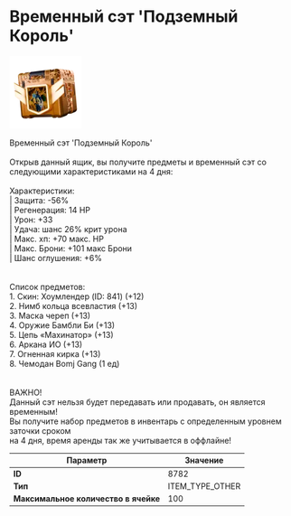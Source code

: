 # Временный сэт 'Подземный Король'

![Item Image](../img/8782.webp?raw=true)

Временный сэт 'Подземный Король'<br><br>Открыв данный ящик, вы получите предметы и временный сэт со следующими характеристиками на 4 дня:<br><br>Характеристики:<br>| Защита: -56%<br>| Регенерация: 14 HP<br>| Урон: +33<br>| Удача: шанс 26% крит урона<br>| Макс. хп: +70 макс. HP<br>| Макс. Брони: +101 макс Брони<br>| Шанс оглушения: +6%<br><br><br>Список предметов:<br>1. Скин: Хоумлендер (ID: 841) (+12)<br>2. Нимб кольца всевластия (+13)<br>3. Маска череп (+13)<br>4. Оружие Бамбли Би (+13)<br>5. Цепь «Махинатор» (+13)<br>6. Аркана ИО  (+13)<br>7. Огненная кирка (+13)<br>8. Чемодан Bomj Gang (1 ед)<br><br><br>ВАЖНО!<br>Данный сэт нельзя будет передавать или продавать, он является временным!<br>Вы получите набор предметов в инвентарь с определенным уровнем заточки сроком<br>на 4 дня, время аренды так же учитывается в оффлайне!


| Параметр | Значение |
|----------|----------|
| **ID** | 8782 |
| **Тип** | ITEM_TYPE_OTHER |
| **Максимальное количество в ячейке** | 100 |

